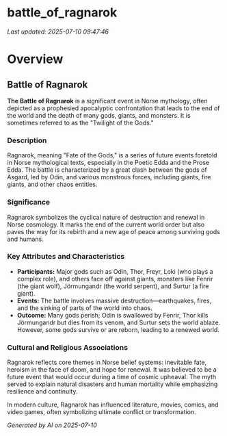 # battle_of_ragnarok

*Last updated: 2025-07-10 09:47:46*

# Overview

## Battle of Ragnarok

**The Battle of Ragnarok** is a significant event in Norse mythology, often depicted as a prophesied apocalyptic confrontation that leads to the end of the world and the death of many gods, giants, and monsters. It is sometimes referred to as the "Twilight of the Gods."

### Description
Ragnarok, meaning "Fate of the Gods," is a series of future events foretold in Norse mythological texts, especially in the Poetic Edda and the Prose Edda. The battle is characterized by a great clash between the gods of Asgard, led by Odin, and various monstrous forces, including giants, fire giants, and other chaos entities.

### Significance
Ragnarok symbolizes the cyclical nature of destruction and renewal in Norse cosmology. It marks the end of the current world order but also paves the way for its rebirth and a new age of peace among surviving gods and humans.

### Key Attributes and Characteristics
- **Participants:** Major gods such as Odin, Thor, Freyr, Loki (who plays a complex role), and others face off against giants, monsters like Fenrir (the giant wolf), Jörmungandr (the world serpent), and Surtur (a fire giant).
- **Events:** The battle involves massive destruction—earthquakes, fires, and the sinking of parts of the world into chaos.
- **Outcome:** Many gods perish; Odin is swallowed by Fenrir, Thor kills Jörmungandr but dies from its venom, and Surtur sets the world ablaze. However, some gods survive or are reborn, leading to a renewed world.

### Cultural and Religious Associations
Ragnarok reflects core themes in Norse belief systems: inevitable fate, heroism in the face of doom, and hope for renewal. It was believed to be a future event that would occur during a time of cosmic upheaval. The myth served to explain natural disasters and human mortality while emphasizing resilience and continuity.

In modern culture, Ragnarok has influenced literature, movies, comics, and video games, often symbolizing ultimate conflict or transformation.

*Generated by AI on 2025-07-10*